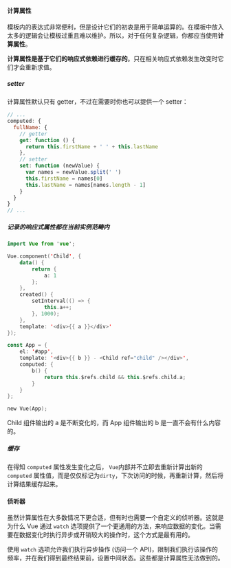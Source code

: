 #### 计算属性

模板内的表达式非常便利，但是设计它们的初衷是用于简单运算的。在模板中放入太多的逻辑会让模板过重且难以维护。所以，对于任何复杂逻辑，你都应当使用**计算属性**。

**计算属性是基于它们的响应式依赖进行缓存的**。只在相关响应式依赖发生改变时它们才会重新求值。

##### setter

计算属性默认只有 getter，不过在需要时你也可以提供一个 setter：

```javascript
// ...
computed: {
  fullName: {
    // getter
    get: function () {
      return this.firstName + ' ' + this.lastName
    },
    // setter
    set: function (newValue) {
      var names = newValue.split(' ')
      this.firstName = names[0]
      this.lastName = names[names.length - 1]
    }
  }
}
// ...
```



##### 记录的响应式属性都在当前实例范畴内

```kotlin
import Vue from 'vue';

Vue.component('Child', {
    data() {
        return {
            a: 1
        };
    },
    created() {
        setInterval(() => {
            this.a++;
        }, 1000);
    },
    template: '<div>{{ a }}</div>'
});

const App = {
    el: '#app',
    template: '<div>{{ b }} - <Child ref="child" /></div>',
    computed: {
        b() {
            return this.$refs.child && this.$refs.child.a;
        }
    }
};

new Vue(App);
```

Child 组件输出的 a 是不断变化的，而 App 组件输出的 b 是一直不会有什么内容的。



##### 缓存

在得知 `computed` 属性发生变化之后， `Vue`内部并不立即去重新计算出新的 `computed` 属性值，而是仅仅标记为`dirty`，下次访问的时候，再重新计算，然后将计算结果缓存起来。



#### 侦听器

虽然计算属性在大多数情况下更合适，但有时也需要一个自定义的侦听器。这就是为什么 Vue 通过 `watch` 选项提供了一个更通用的方法，来响应数据的变化。当需要在数据变化时执行异步或开销较大的操作时，这个方式是最有用的。

使用 `watch` 选项允许我们执行异步操作 (访问一个 API)，限制我们执行该操作的频率，并在我们得到最终结果前，设置中间状态。这些都是计算属性无法做到的。

